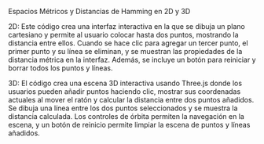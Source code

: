 Espacios Métricos y Distancias de Hamming en 2D y 3D

2D:
Este código crea una interfaz interactiva en la que se dibuja un plano cartesiano y permite al usuario colocar hasta dos puntos, mostrando la distancia entre ellos. Cuando se hace clic para agregar un tercer punto, el primer punto y su línea se eliminan, y se muestran las propiedades de la distancia métrica en la interfaz. Además, se incluye un botón para reiniciar y borrar todos los puntos y líneas.

3D:
El código crea una escena 3D interactiva usando Three.js donde los usuarios pueden añadir puntos haciendo clic, mostrar sus coordenadas actuales al mover el ratón y calcular la distancia entre dos puntos añadidos. Se dibuja una línea entre los dos puntos seleccionados y se muestra la distancia calculada. Los controles de órbita permiten la navegación en la escena, y un botón de reinicio permite limpiar la escena de puntos y líneas añadidos.
